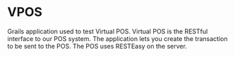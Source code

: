 VPOS
==========

Grails application used to test Virtual POS.  Virtual POS is the RESTful interface to our POS system.  The application
lets you create the transaction to be sent to the POS.   The POS uses RESTEasy on the server.  